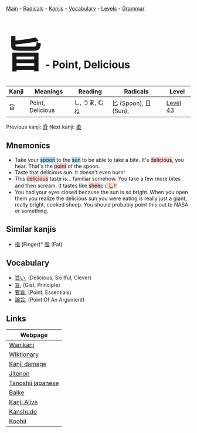 <style> bigfont {font-size: 100px}</style>
[Main](../index.md) -
[Radicals](../radicals.md) -
[Kanjis](../kanjis.md) -
[Vocabulary](../vocabulary.md) -
[Levels](../levels.md) -
[Grammar](../grammar.md)
# <bigfont> 旨</bigfont> - Point, Delicious 

| Kanji | Meanings | Reading | Radicals | Level |
| --- | --- | --- | --- | --- |
| 旨 | Point, Delicious | し, うま, むね | [匕](../radicals/匕.md) (Spoon), [日](../radicals/日.md) (Sun),  | [Level 43](../levels/wk_level43.md) |

Previous kanji: [斉](斉.md) Next kanji: [柔](柔.md) 

## Mnemonics
 * Take your <span style="background-color:#ADD8E6"> spoon</span> to the <span style="background-color:#ADD8E6"> sun</span> to be able to take a bite. It's <span style="background-color:#ffcccb"> delicious</span>, you hear. That's the <span style="background-color:#ffcccb"> point</span> of the spoon.
* Taste that delicious sun. It doesn't even burn!
* This <span style="background-color:#ffcccb"> delicious</span> taste is... familiar somehow. You take a few more bites and then scream. It tastes like <span style="background-color:#ffcccb"> shee</span>p (<span style="background-color:#fed8b1"> [し](https://jisho.org/search/し)</span>)!
* You had your eyes closed because the sun is so bright. When you open them you realize the delicious sun you were eating is really just a giant, really bright, cooked sheep. You should probably point this out to NASA or something.


## Similar kanjis
 * [指](指.md) (Finger)* [脂](脂.md) (Fat)


## Vocabulary
 * [旨い](../vocabulary/旨.md), (Delicious, Skillful, Clever)
* [旨](../vocabulary/旨.md), (Gist, Principle)
* [要旨](../vocabulary/旨.md), (Point, Essentials)
* [論旨](../vocabulary/旨.md), (Point Of An Argument)



## Links 

| Webpage |
| --- |
| [Wanikani          ](https://www.wanikani.com/kanji/旨) |
| [Wiktionary        ](https://en.wiktionary.org/wiki/旨) |
| [Kanji damage      ](http://www.kanjidamage.com/kanji/search?utf8=✓&q=旨) |
| [Jitenon           ](https://jitenon.com/kanji/旨) |
| [Tanoshii japanese ](https://www.tanoshiijapanese.com/dictionary/kanji.cfm?k=旨) |
| [Baike             ](https://baike.baidu.com/item/旨) |
| [Kanji Alive       ](https://app.kanjialive.com/旨) |
| [Kanshudo          ](https://www.kanshudo.com/searchmn?q=旨) |
| [Koohii            ](https://kanji.koohii.com/study/kanji/旨) |
